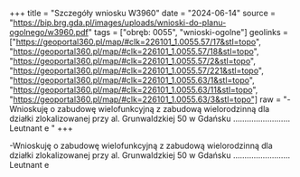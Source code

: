 +++
title = "Szczegóły wniosku W3960"
date = "2024-06-14"
source = "https://bip.brg.gda.pl/images/uploads/wnioski-do-planu-ogolnego/w3960.pdf"
tags = ["obręb: 0055", "wnioski-ogolne"]
geolinks = ["https://geoportal360.pl/map/#clk=226101_1.0055.57/17&stl=topo", "https://geoportal360.pl/map/#clk=226101_1.0055.57/18&stl=topo", "https://geoportal360.pl/map/#clk=226101_1.0055.57/2&stl=topo", "https://geoportal360.pl/map/#clk=226101_1.0055.57/221&stl=topo", "https://geoportal360.pl/map/#clk=226101_1.0055.63/1&stl=topo", "https://geoportal360.pl/map/#clk=226101_1.0055.63/11&stl=topo", "https://geoportal360.pl/map/#clk=226101_1.0055.63/3&stl=topo"]
raw = "-Wnioskuję o zabudowę wielofunkcyjną z zabudową wielorodzinną dla działki zlokalizowanej przy al. Grunwaldzkiej 50 w Gdańsku ......................... Leutnant e "
+++

-Wnioskuję o zabudowę wielofunkcyjną z zabudową wielorodzinną dla działki
zlokalizowanej przy al. Grunwaldzkiej 50 w Gdańsku ......................... Leutnant e



